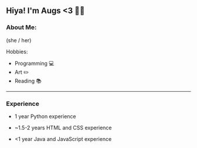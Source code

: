 ## Hiya! I'm Augs <3 🏳️‍🌈

### About Me:

(she / her)

Hobbies:

- Programming 💻
- Art ✏️
- Reading 📚

---

### Experience

- 1 year Python experience

- ~1.5-2 years HTML and CSS experience

- <1 year Java and JavaScript experience

